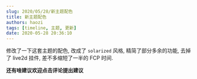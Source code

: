 ```yaml
---
slug: 2020/05/28/新主题配色
title: 新主题配色
authors: haozi
tags: [timeline, 主题, 更新]
date: 2020-05-28 20:36:10
---
```



修改了一下这套主题的配色, 改成了 `solarized` 风格, 精简了部分多余的功能, 去掉了 live2d 挂件, 差不多缩短了一半的 FCP 时间.

**还有啥建议欢迎点击评论提出建议**


<!--truncate-->
